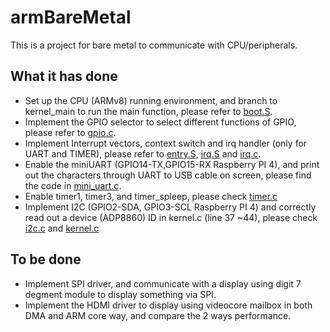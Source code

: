 # armBareMetal
This is a project for bare metal to communicate with CPU/peripherals.

## What it has done

* Set up the CPU (ARMv8) running environment, and branch to kernel_main to run the main function, please refer to [boot.S](https://github.com/zhiguoli-32/armBareMetal/blob/main/src/boot.S).
* Implement the GPIO selector to select different functions of GPIO, please refer to [gpio.c](https://github.com/zhiguoli-32/armBareMetal/blob/main/src/gpio.c).
* Implement Interrupt vectors, context switch and irq handler (only for UART and TIMER), please refer to [entry.S](https://github.com/zhiguoli-32/armBareMetal/blob/main/src/entry.S), [irq.S](https://github.com/zhiguoli-32/armBareMetal/blob/main/src/irq.S) and [irq.c](https://github.com/zhiguoli-32/armBareMetal/blob/main/src/irq.c).
* Enable the miniUART (GPIO14-TX,GPIO15-RX Raspberry PI 4), and print out the characters through UART to USB cable on screen, please find the code in [mini_uart.c](https://github.com/zhiguoli-32/armBareMetal/blob/main/src/mini_uart.c).
* Enable timer1, timer3, and timer_spleep, please check [timer.c](https://github.com/zhiguoli-32/armBareMetal/blob/main/src/timer.c)
* Implement I2C (GPIO2-SDA, GPIO3-SCL Raspberry PI 4) and correctly read out a device (ADP8860) ID in kernel.c (line 37 ~44), please check [i2c.c](https://github.com/zhiguoli-32/armBareMetal/blob/main/src/i2c.c) and [kernel.c](https://github.com/zhiguoli-32/armBareMetal/blob/main/src/kernel.c)

## To be done

* Implement SPI driver, and communicate with a display using digit 7 degment module to display something via SPI.
* Implement the HDMI driver to display using videocore mailbox in both DMA and ARM core way, and compare the 2 ways performance.
